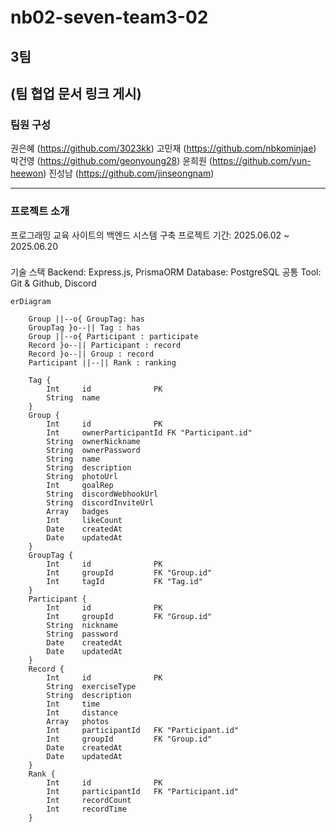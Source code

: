 # nb02-seven-team3-02

## 3팀
(팀 협업 문서 링크 게시)
---

### 팀원 구성
권은혜 (https://github.com/3023kk)
고민재 (https://github.com/nbkominjae)
박건영 (https://github.com/geonyoung28)
윤희원 (https://github.com/yun-heewon)
진성남 (https://github.com/jinseongnam)

---


### 프로젝트 소개
프로그래밍 교육 사이트의 백엔드 시스템 구축
프로젝트 기간: 2025.06.02 ~ 2025.06.20

###
기술 스택
Backend: Express.js, PrismaORM
Database: PostgreSQL
공통 Tool: Git & Github, Discord

```mermaid
erDiagram

    Group ||--o{ GroupTag: has
    GroupTag }o--|| Tag : has
    Group ||--o{ Participant : participate
    Record }o--|| Participant : record
    Record }o--|| Group : record
    Participant ||--|| Rank : ranking

    Tag {
        Int     id              PK
        String  name
    }
    Group { 
        Int     id              PK
        Int     ownerParticipantId FK "Participant.id"
        String  ownerNickname
        String  ownerPassword
        String  name
        String  description
        String  photoUrl
        Int     goalRep
        String  discordWebhookUrl
        String  discordInviteUrl
        Array   badges
        Int     likeCount
        Date    createdAt
        Date    updatedAt
    }
    GroupTag {
        Int     id              PK
        Int     groupId         FK "Group.id"
        Int     tagId           FK "Tag.id"
    }
    Participant {
        Int     id              PK
        Int     groupId         FK "Group.id"
        String  nickname
        String  password
        Date    createdAt
        Date    updatedAt
    }
    Record {
        Int     id              PK
        String  exerciseType
        String  description
        Int     time
        Int     distance
        Array   photos
        Int     participantId   FK "Participant.id"
        Int     groupId         FK "Group.id"
        Date    createdAt
        Date    updatedAt
    }
    Rank {
        Int     id              PK
        Int     participantId   FK "Participant.id"
        Int     recordCount
        Int     recordTime
    }

  ```

